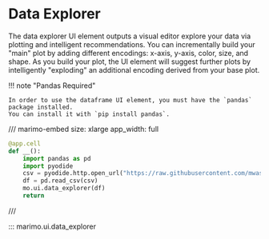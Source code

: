 # Data Explorer

The data explorer UI element outputs a visual editor explore your data via plotting and intelligent recommendations. You can incrementally build your "main" plot by adding different encodings: x-axis, y-axis, color, size, and shape. As you build your plot, the UI element will suggest further plots by intelligently "exploding" an additional encoding derived from your base plot.

!!! note "Pandas Required"

    In order to use the dataframe UI element, you must have the `pandas` package installed.
    You can install it with `pip install pandas`.

/// marimo-embed
    size: xlarge
    app_width: full

```python
@app.cell
def __():
    import pandas as pd
    import pyodide
    csv = pyodide.http.open_url("https://raw.githubusercontent.com/mwaskom/seaborn-data/master/iris.csv")
    df = pd.read_csv(csv)
    mo.ui.data_explorer(df)
    return
```

///

::: marimo.ui.data_explorer
